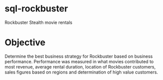 # sql-rockbuster
Rockbuster Stealth movie rentals
# Objective
Determine the best business strategy for Rockbuster based on business performance. Performance was measured in what movies contributed to most revenue, average rental duration, location of Rockbuster customers, sales figures based on regions and determination of high value customers. 
